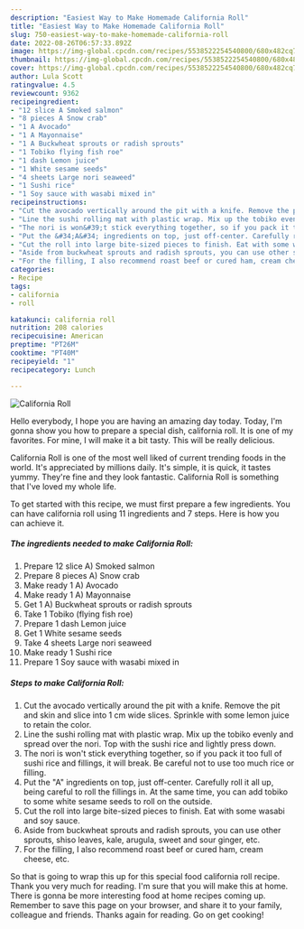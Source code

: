 ```yaml
---
description: "Easiest Way to Make Homemade California Roll"
title: "Easiest Way to Make Homemade California Roll"
slug: 750-easiest-way-to-make-homemade-california-roll
date: 2022-08-26T06:57:33.892Z
image: https://img-global.cpcdn.com/recipes/5538522254540800/680x482cq70/california-roll-recipe-main-photo.jpg
thumbnail: https://img-global.cpcdn.com/recipes/5538522254540800/680x482cq70/california-roll-recipe-main-photo.jpg
cover: https://img-global.cpcdn.com/recipes/5538522254540800/680x482cq70/california-roll-recipe-main-photo.jpg
author: Lula Scott
ratingvalue: 4.5
reviewcount: 9362
recipeingredient:
- "12 slice A Smoked salmon"
- "8 pieces A Snow crab"
- "1 A Avocado"
- "1 A Mayonnaise"
- "1 A Buckwheat sprouts or radish sprouts"
- "1 Tobiko flying fish roe"
- "1 dash Lemon juice"
- "1 White sesame seeds"
- "4 sheets Large nori seaweed"
- "1 Sushi rice"
- "1 Soy sauce with wasabi mixed in"
recipeinstructions:
- "Cut the avocado vertically around the pit with a knife. Remove the pit and skin and slice into 1 cm wide slices. Sprinkle with some lemon juice to retain the color."
- "Line the sushi rolling mat with plastic wrap. Mix up the tobiko evenly and spread over the nori. Top with the sushi rice and lightly press down."
- "The nori is won&#39;t stick everything together, so if you pack it too full of sushi rice and fillings, it will break. Be careful not to use too much rice or filling."
- "Put the &#34;A&#34; ingredients on top, just off-center. Carefully roll it all up, being careful to roll the fillings in. At the same time, you can add tobiko to some white sesame seeds to roll on the outside."
- "Cut the roll into large bite-sized pieces to finish. Eat with some wasabi and soy sauce."
- "Aside from buckwheat sprouts and radish sprouts, you can use other sprouts, shiso leaves, kale, arugula, sweet and sour ginger, etc."
- "For the filling, I also recommend roast beef or cured ham, cream cheese, etc."
categories:
- Recipe
tags:
- california
- roll

katakunci: california roll 
nutrition: 208 calories
recipecuisine: American
preptime: "PT26M"
cooktime: "PT40M"
recipeyield: "1"
recipecategory: Lunch

---
```



![California Roll](https://img-global.cpcdn.com/recipes/5538522254540800/680x482cq70/california-roll-recipe-main-photo.jpg)

Hello everybody, I hope you are having an amazing day today. Today, I'm gonna show you how to prepare a special dish, california roll. It is one of my favorites. For mine, I will make it a bit tasty. This will be really delicious.



California Roll is one of the most well liked of current trending foods in the world. It's appreciated by millions daily. It's simple, it is quick, it tastes yummy. They're fine and they look fantastic. California Roll is something that I've loved my whole life.


To get started with this recipe, we must first prepare a few ingredients. You can have california roll using 11 ingredients and 7 steps. Here is how you can achieve it.

<!--inarticleads1-->

##### The ingredients needed to make California Roll:

1. Prepare 12 slice A) Smoked salmon
1. Prepare 8 pieces A) Snow crab
1. Make ready 1 A) Avocado
1. Make ready 1 A) Mayonnaise
1. Get 1 A) Buckwheat sprouts or radish sprouts
1. Take 1 Tobiko (flying fish roe)
1. Prepare 1 dash Lemon juice
1. Get 1 White sesame seeds
1. Take 4 sheets Large nori seaweed
1. Make ready 1 Sushi rice
1. Prepare 1 Soy sauce with wasabi mixed in




<!--inarticleads2-->

##### Steps to make California Roll:

1. Cut the avocado vertically around the pit with a knife. Remove the pit and skin and slice into 1 cm wide slices. Sprinkle with some lemon juice to retain the color.
1. Line the sushi rolling mat with plastic wrap. Mix up the tobiko evenly and spread over the nori. Top with the sushi rice and lightly press down.
1. The nori is won&#39;t stick everything together, so if you pack it too full of sushi rice and fillings, it will break. Be careful not to use too much rice or filling.
1. Put the &#34;A&#34; ingredients on top, just off-center. Carefully roll it all up, being careful to roll the fillings in. At the same time, you can add tobiko to some white sesame seeds to roll on the outside.
1. Cut the roll into large bite-sized pieces to finish. Eat with some wasabi and soy sauce.
1. Aside from buckwheat sprouts and radish sprouts, you can use other sprouts, shiso leaves, kale, arugula, sweet and sour ginger, etc.
1. For the filling, I also recommend roast beef or cured ham, cream cheese, etc.




So that is going to wrap this up for this special food california roll recipe. Thank you very much for reading. I'm sure that you will make this at home. There is gonna be more interesting food at home recipes coming up. Remember to save this page on your browser, and share it to your family, colleague and friends. Thanks again for reading. Go on get cooking!
